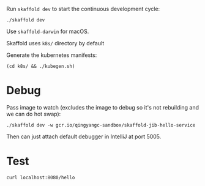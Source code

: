 Run `skaffold dev` to start the continuous development cycle:

```shell
./skaffold dev
```

Use `skaffold-darwin` for macOS.

Skaffold uses `k8s/` directory by default

Generate the kubernetes manifests:

```shell
(cd k8s/ && ./kubegen.sh)
```


# Debug

Pass image to watch (excludes the image to debug so it's not rebuilding and we can do hot swap):

```shell
./skaffold dev -w gcr.io/qingyangc-sandbox/skaffold-jib-hello-service
```

Then can just attach default debugger in IntelliJ at port 5005.

# Test

```shell
curl localhost:8080/hello
```
